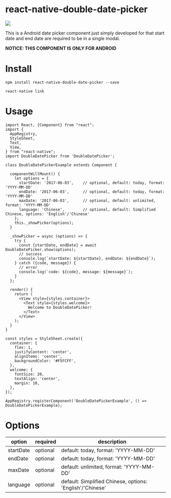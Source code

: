 # react-native-double-date-picker 
[![](https://img.shields.io/badge/npm%20package-0.2.0-green.svg)](https://www.npmjs.com/package/react-native-double-date-picker)

This is a Android date picker component just simply developed for that start date and end date are required to be in a single modal.

**NOTICE: THIS COMPONENT IS ONLY FOR ANDROID**

# Install
`npm install react-native-double-date-picker --save`

`react-native link`

# Usage
```
import React, {Component} from "react";
import {
  AppRegistry,
  StyleSheet,
  Text,
  View,
} from "react-native";
import DoubleDatePicker from 'DoubleDatePicker';

class DoubleDatePickerExample extends Component {

  componentWillMount() {
    let options = {
      startDate: '2017-06-03',    // optional, default: today, format: 'YYYY-MM-DD'
      endDate: '2017-06-03',      // optional, default: today, format: 'YYYY-MM-DD'
      maxDate: '2017-06-03',      // optional, default: unlimited, format: 'YYYY-MM-DD'
      language: 'Chinese',        // optional, default: Simplified Chinese, options: 'English'/'Chinese'
    };
    this._showPicker(options);
  }

  _showPicker = async (options) => {
    try {
      const {startDate, endDate} = await DoubleDatePicker.show(options);
      // success
      console.log(`startDate: ${startDate}, endDate: ${endDate}`);
    } catch ({code, message}) {
      // error
      console.log(`code: ${code}, message: ${message}`);
    }
  };

  render() {
    return (
      <View style={styles.container}>
        <Text style={styles.welcome}>
          Welcome to DoubleDatePicker!
        </Text>
      </View>
    );
  }
}

const styles = StyleSheet.create({
  container: {
    flex: 1,
    justifyContent: 'center',
    alignItems: 'center',
    backgroundColor: '#F5FCFF',
  },
  welcome: {
    fontSize: 20,
    textAlign: 'center',
    margin: 10,
  },
});

AppRegistry.registerComponent('DoubleDatePickerExample', () => DoubleDatePickerExample);
```

# Options
option | required | description |
--- | --- | --- | 
startDate | optional |default: today, format: 'YYYY-MM-DD'
endDate | optional |default: today, format: 'YYYY-MM-DD'
maxDate | optional |default: unlimited, format: 'YYYY-MM-DD'
language | optional | default: Simplified Chinese, options: 'English'/'Chinese'
